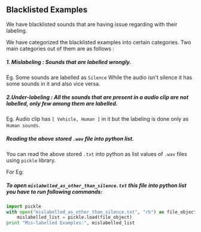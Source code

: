 ## Blacklisted Examples

We have blacklisted sounds that are having issue regarding with their labeling. 

We have categorized the blacklisted examples into certain categories. Two main categories out of them are as follows :

##### 1. Mislabeling : Sounds that are labelled wrongly. 
Eg. Some sounds are labelled as ```Silence``` While the audio isn't silence it has some sounds in it and also vice versa. 

##### 2.Under-labeling : All the sounds that are present in a audio clip are not labelled, only few among them are labelled.

Eg. Audio clip has ```[ Vehicle, Human ]``` in it but the labeling is done only as ```Human sounds```. 

##### Reading the above stored ```.wav``` file into python list. 

You  can read the above stored ```.txt``` into python as list values of ```.wav``` files using ```pickle``` library.

For Eg:
##### To open ```mislabelled_as_other_than_silence.txt``` this file into python list you have to run following commands:

```python
import pickle
with open("mislabelled_as_other_than_silence.txt", "rb") as file_object:
    mislabelled_list = pickle.load(file_object)
print "Mis-labelled Examples:", mislabelled_list
```
